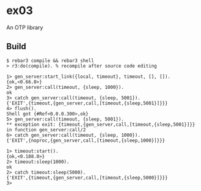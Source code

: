 ex03
=====

An OTP library

Build
-----

    $ rebar3 compile && rebar3 shell
	> r3:do(compile). % recompile after source code editing 

```
1> gen_server:start_link({local, timeout}, timeout, [], []).
{ok,<0.66.0>}
2> gen_server:call(timeout, {sleep, 1000}).
ok
3> catch gen_server:call(timeout, {sleep, 5001}).
{'EXIT',{timeout,{gen_server,call,[timeout,{sleep,5001}]}}}
4> flush().
Shell got {#Ref<0.0.0.300>,ok}
5> gen_server:call(timeout, {sleep, 5001}).
** exception exit: {timeout,{gen_server,call,[timeout,{sleep,5001}]}}
in function gen_server:call/2
6> catch gen_server:call(timeout, {sleep, 1000}).
{'EXIT',{noproc,{gen_server,call,[timeout,{sleep,1000}]}}}
```

```
1> timeout:start().
{ok,<0.188.0>}
2> timeout:sleep(1000).
ok
2> catch timeout:sleep(5000).
{'EXIT',{timeout,{gen_server,call,[timeout,{sleep,5000}]}}}
3> 
```